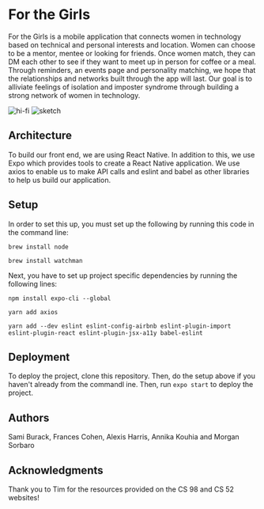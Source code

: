 # For the Girls

For the Girls is a mobile application that connects women in technology based on technical and personal interests and location. Women can choose to be a mentor, mentee or looking for friends. Once women match, they can DM each other to see if they want to meet up in person for coffee or a meal. Through reminders, an events page and personality matching, we hope that the relationships and networks built through the app will last. Our goal is to alliviate feelings of isolation and imposter syndrome through building a strong network of women in technology.

![hi-fi](./src/img/homepage_v1)
![sketch](./src/img/sketch_v1)

## Architecture

To build our front end, we are using React Native. In addition to this, we use Expo which provides tools to create a React Native application. We use axios to enable us to make API calls and eslint and babel as other libraries to help us build our application. 

## Setup

In order to set this up, you must set up the following by running this code in the command line:

`brew install node`

`brew install watchman`

Next, you have to set up project specific dependencies by running the following lines:

`npm install expo-cli --global`

`yarn add axios`

`yarn add --dev eslint eslint-config-airbnb eslint-plugin-import eslint-plugin-react eslint-plugin-jsx-a11y babel-eslint`

## Deployment

To deploy the project, clone this repository. Then, do the setup above if you haven't already from the commandl ine. Then, run `expo start` to deploy the project.

## Authors

Sami Burack, Frances Cohen, Alexis Harris, Annika Kouhia and Morgan Sorbaro

## Acknowledgments

Thank you to Tim for the resources provided on the CS 98 and CS 52 websites!